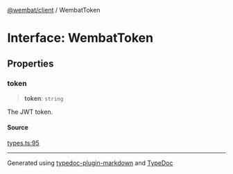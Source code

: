 [@wembat/client](../exports.md) / WembatToken

# Interface: WembatToken

## Properties

### token

> **token**: `string`

The JWT token.

#### Source

[types.ts:95](https://github.com/lmarschall/wembat/blob/1453072/src/types.ts#L95)

***

Generated using [typedoc-plugin-markdown](https://www.npmjs.com/package/typedoc-plugin-markdown) and [TypeDoc](https://typedoc.org/)
